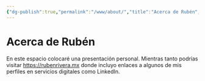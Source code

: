 ```yaml
---
{"dg-publish":true,"permalink":"/www/about/","title":"Acerca de Rubén","tags":["www"],"created":"2024-04-04T13:48:03.311-06:00","updated":"2024-04-04T13:51:48.182-06:00"}
---
```


# Acerca de Rubén
En este espacio colocaré una presentación personal. Mientras tanto podrías visitar https://rubenrivera.mx donde incluyo enlaces a algunos de mis perfiles en servicios digitales como LinkedIn.
